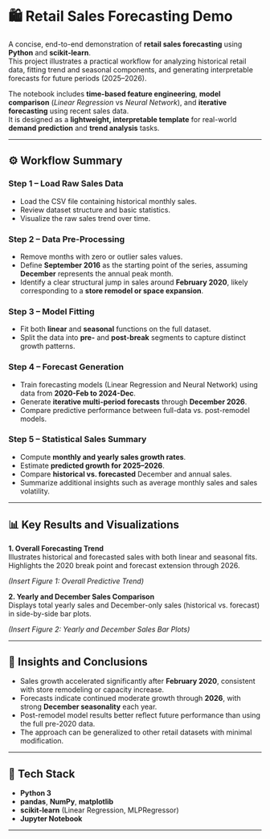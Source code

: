 # 🛍️ Retail Sales Forecasting Demo

A concise, end-to-end demonstration of **retail sales forecasting** using **Python** and **scikit-learn**.  
This project illustrates a practical workflow for analyzing historical retail data, fitting trend and seasonal components, and generating interpretable forecasts for future periods (2025–2026).

The notebook includes **time-based feature engineering**, **model comparison** (*Linear Regression* vs *Neural Network*), and **iterative forecasting** using recent sales data.  
It is designed as a **lightweight, interpretable template** for real-world **demand prediction** and **trend analysis** tasks.

---

## ⚙️ Workflow Summary

### **Step 1 – Load Raw Sales Data**
- Load the CSV file containing historical monthly sales.
- Review dataset structure and basic statistics.
- Visualize the raw sales trend over time.

### **Step 2 – Data Pre-Processing**
- Remove months with zero or outlier sales values.  
- Define **September 2016** as the starting point of the series, assuming **December** represents the annual peak month.
- Identify a clear structural jump in sales around **February 2020**, likely corresponding to a **store remodel or space expansion**.

### **Step 3 – Model Fitting**
- Fit both **linear** and **seasonal** functions on the full dataset.  
- Split the data into **pre-** and **post-break** segments to capture distinct growth patterns.

### **Step 4 – Forecast Generation**
- Train forecasting models (Linear Regression and Neural Network) using data from **2020-Feb to 2024-Dec**.  
- Generate **iterative multi-period forecasts** through **December 2026**.
- Compare predictive performance between full-data vs. post-remodel models.

### **Step 5 – Statistical Sales Summary**
- Compute **monthly and yearly sales growth rates**.
- Estimate **predicted growth for 2025–2026**.
- Compare **historical vs. forecasted** December and annual sales.
- Summarize additional insights such as average monthly sales and sales volatility.

---

## 📊 Key Results and Visualizations

**1. Overall Forecasting Trend**  
Illustrates historical and forecasted sales with both linear and seasonal fits.  
Highlights the 2020 break point and forecast extension through 2026.

*(Insert Figure 1: Overall Predictive Trend)*

**2. Yearly and December Sales Comparison**  
Displays total yearly sales and December-only sales (historical vs. forecast) in side-by-side bar plots.

*(Insert Figure 2: Yearly and December Sales Bar Plots)*

---

## 🧠 Insights and Conclusions

- Sales growth accelerated significantly after **February 2020**, consistent with store remodeling or capacity increase.  
- Forecasts indicate continued moderate growth through **2026**, with strong **December seasonality** each year.  
- Post-remodel model results better reflect future performance than using the full pre-2020 data.  
- The approach can be generalized to other retail datasets with minimal modification.

---

## 🧰 Tech Stack

- **Python 3**
- **pandas**, **NumPy**, **matplotlib**
- **scikit-learn** (Linear Regression, MLPRegressor)
- **Jupyter Notebook**

---